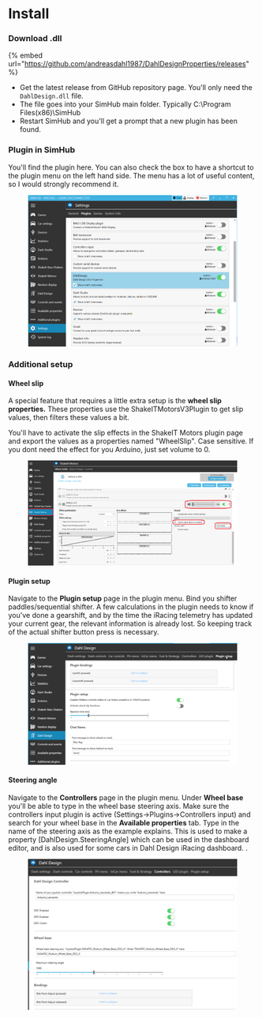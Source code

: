 # Install

### Download .dll

{% embed url="https://github.com/andreasdahl1987/DahlDesignProperties/releases" %}

* Get the latest release from GitHub repository page. You'll only need the `DahlDesign.dll` file.
* The file goes into your SimHub main folder. Typically C:\Program Files(x86)\SimHub
* Restart SimHub and you'll get a prompt that a new plugin has been found.

### Plugin in SimHub

You'll find the plugin here. You can also check the box to have a shortcut to the plugin menu on the left hand side. The menu has a lot of useful content, so I would strongly recommend it.

<figure><img src="../.gitbook/assets/simhub1.PNG" alt=""><figcaption></figcaption></figure>

### Additional setup

#### Wheel slip

A special feature that requires a little extra setup is the **wheel slip properties.** These properties use the ShakeITMotorsV3Plugin to get slip values, then filters these values a bit.

You'll have to activate the slip effects in the ShakeIT Motors plugin page and export the values as a properties named "WheelSlip". Case sensitive. If you dont need the effect for you Arduino, just set volume to 0.

<figure><img src="../.gitbook/assets/wheel slip.png" alt=""><figcaption></figcaption></figure>

#### Plugin setup

Navigate to the **Plugin setup** page in the plugin menu. Bind you shifter paddles/sequential shifter. A few calculations in the plugin needs to know if you've done a gearshift, and by the time the iRacing telemetry has updated your current gear, the relevant information is already lost. So keeping track of the actual shifter button press is necessary.&#x20;

<figure><img src="../.gitbook/assets/image (3).png" alt=""><figcaption></figcaption></figure>

#### Steering angle

Navigate to the **Controllers** page in the plugin menu. Under **Wheel base** you'll be able to type in the wheel base steering axis. Make sure the controllers input plugin is active (Settings->Plugins->Controllers input) and search for your wheel base in the **Available properties** tab. Type in the name of the steering axis as the example explains. This is used to make a property [DahlDesign.SteeringAngle] which can be used in the dashboard editor, and is also used for some cars in Dahl Design iRacing dashboard. .&#x20;

<figure><img src="../.gitbook/assets/Capture3.png" alt=""><figcaption></figcaption></figure>
